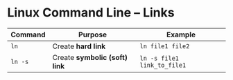 # Linux Command Line – Links

| Command | Purpose                         | Example                     |
| ------- | ------------------------------- | --------------------------- |
| `ln`    | Create **hard link**             | `ln file1 file2`            |
| `ln -s` | Create **symbolic (soft) link** | `ln -s file1 link_to_file1` |
```
